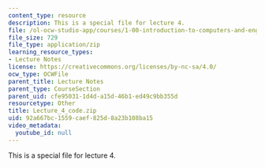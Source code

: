 ```yaml
---
content_type: resource
description: This is a special file for lecture 4.
file: /ol-ocw-studio-app/courses/1-00-introduction-to-computers-and-engineering-problem-solving-spring-2012/92a667bc1559caef825d8a23b108ba15_Lecture_4_code.zip
file_size: 729
file_type: application/zip
learning_resource_types:
- Lecture Notes
license: https://creativecommons.org/licenses/by-nc-sa/4.0/
ocw_type: OCWFile
parent_title: Lecture Notes
parent_type: CourseSection
parent_uid: cfe95031-1d4d-a15d-46b1-ed49c9bb355d
resourcetype: Other
title: Lecture_4_code.zip
uid: 92a667bc-1559-caef-825d-8a23b108ba15
video_metadata:
  youtube_id: null
---
```

This is a special file for lecture 4.